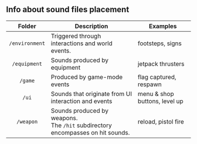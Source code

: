 ## Info about sound files placement

|Folder|Description|Examples|
|:-:|-|-|
|`/environment`|Triggered through interactions and world events.| footsteps, signs|
|`/equipment`|Sounds produced by equipment|jetpack thrusters|
|`/game`|Produced by game-mode events|flag captured, respawn|
|`/ui`|Sounds that originate from UI interaction and events|menu & shop buttons, level up|
|`/weapon`|Sounds produced by weapons.<br />The `/hit` subdirectory encompasses on hit sounds.|reload, pistol fire|
